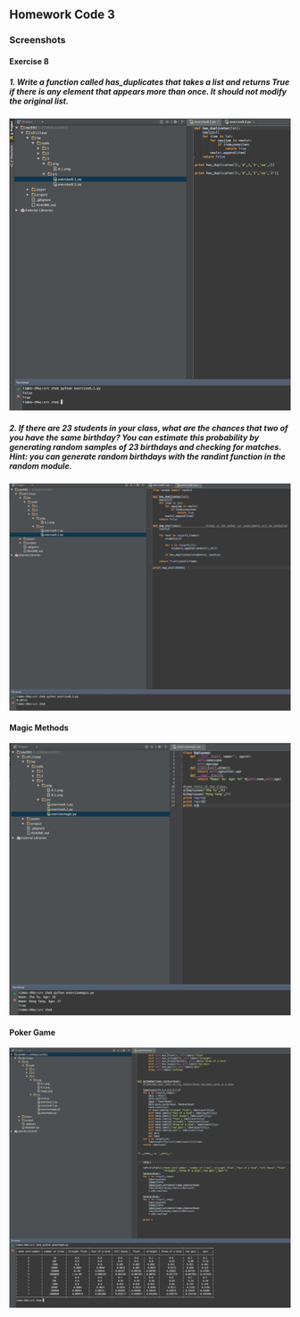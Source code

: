 ## Homework Code 3

### Screenshots

#### Exercise 8
##### 1. Write a function called has_duplicates that takes a list and returns True if there is any element that appears more than once. It should not modify the original list.
![exercise 8.1 screenshot](https://raw.githubusercontent.com/azhe825/x9115ase/master/hw/code/3/png/8.1.png)

##### 2. If there are 23 students in your class, what are the chances that two of you have the same birthday? You can estimate this probability by generating random samples of 23 birthdays and checking for matches. Hint: you can generate random birthdays with the randint function in the random module.

![exercise 8.1 screenshot](https://raw.githubusercontent.com/azhe825/x9115ase/master/hw/code/3/png/8.2.png)

#### Magic Methods

![Magic method screenshot](https://raw.githubusercontent.com/azhe825/x9115ase/master/hw/code/3/png/magic.png)

#### Poker Game

![Poker game screenshot](https://raw.githubusercontent.com/azhe825/x9115ase/master/hw/code/3/png/poker.png)
